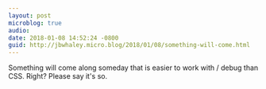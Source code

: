 ```yaml
---
layout: post
microblog: true
audio: 
date: 2018-01-08 14:52:24 -0800
guid: http://jbwhaley.micro.blog/2018/01/08/something-will-come.html
---
```

Something will come along someday that is easier to work with / debug than CSS. Right? Please say it's so.
